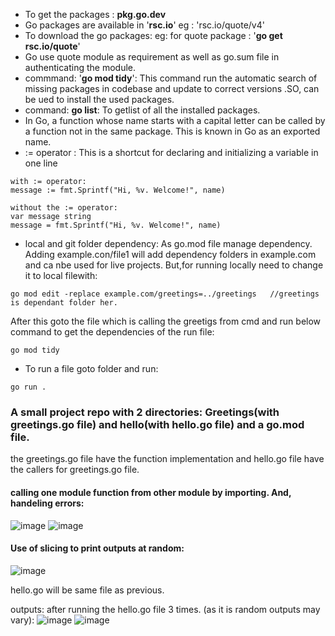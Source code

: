 * To get the packages : **pkg.go.dev**
* Go packages are available in '**rsc.io**' eg : 'rsc.io/quote/v4'
* To download the go packages: eg: for quote package : '**go get rsc.io/quote**'
* Go use quote module as requirement as well as go.sum file in authenticating the module.
* commmand: '**go mod tidy**': This command run the automatic search of missing packages in codebase and update to correct versions .SO, can be ued to install the used packages.
* command: **go list**: To getlist of all the installed packages.
* In Go, a function whose name starts with a capital letter can be called by a function not in the same package. This is known in Go as an exported name.
* := operator : This is a shortcut for declaring and initializing a variable in one line
```
with := operator:
message := fmt.Sprintf("Hi, %v. Welcome!", name)
```
```
without the := operator:
var message string
message = fmt.Sprintf("Hi, %v. Welcome!", name)
```
* local and git folder dependency: As go.mod file manage dependency. Adding example.con/file1 will add dependency folders in example.com and ca nbe used for live projects. But,for running locally need to change it to local filewith:
```
go mod edit -replace example.com/greetings=../greetings   //greetings is dependant folder her. 
```
After this goto the file which is calling the greetigs from cmd and run below command to get the dependencies of the run file:
```
go mod tidy
```
* To run a file goto folder and run: 
```
go run .
```







### A small project repo with 2 directories: Greetings(with greetings.go file) and hello(with hello.go file) and a go.mod file.

the greetings.go file have the function implementation and hello.go file have the callers for greetings.go file.

#### calling one module function from other module by importing. And, handeling errors:

![image](https://github.com/adarshraj99/GoLang-Terratest-Azure-DataBricks.md/assets/122180050/966bc4e2-f751-4962-b817-ea7096d84278)
![image](https://github.com/adarshraj99/GoLang-Terratest-Azure-DataBricks.md/assets/122180050/4d29a07c-9930-47f5-a306-820b4dfcf8e1)


#### Use of slicing to print outputs at random:  

![image](https://github.com/adarshraj99/GoLang-Terratest-Azure-DataBricks.md/assets/122180050/885d2060-ab71-4e8f-96b8-da883447c1b2)

hello.go will be same file as previous.

outputs: after running the hello.go file 3 times. (as it is random outputs may vary): 
![image](https://github.com/adarshraj99/GoLang-Terratest-Azure-DataBricks.md/assets/122180050/6ce52c04-1344-484f-8fda-44ddab3af61b)
![image](https://github.com/adarshraj99/GoLang-Terratest-Azure-DataBricks.md/assets/122180050/6f152308-ad7a-4db9-931e-83a961b8d16a)






